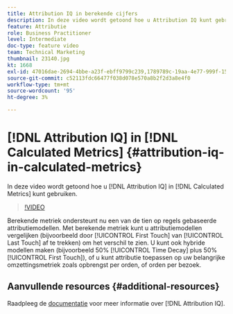 ```yaml
---
title: Attribution IQ in berekende cijfers
description: In deze video wordt getoond hoe u Attribution IQ kunt gebruiken in Berekende waarden.
feature: Attributie
role: Business Practitioner
level: Intermediate
doc-type: feature video
team: Technical Marketing
thumbnail: 23140.jpg
kt: 1668
exl-id: 47016dae-2694-4bbe-a23f-ebff9799c239,1789789c-19aa-4e77-999f-15fa11b7f858,1789789c-19aa-4e77-999f-15fa11b7f858,47016dae-2694-4bbe-a23f-ebff9799c239
source-git-commit: c52113fdc66477f038d078e570a8b2f2d3a8e4f0
workflow-type: tm+mt
source-wordcount: '95'
ht-degree: 3%

---
```


# [!DNL Attribution IQ] in  [!DNL Calculated Metrics] {#attribution-iq-in-calculated-metrics}

In deze video wordt getoond hoe u [!DNL Attribution IQ] in [!DNL Calculated Metrics] kunt gebruiken.

>[!VIDEO](https://video.tv.adobe.com/v/23140/?quality=12)

Berekende metriek ondersteunt nu een van de tien op regels gebaseerde attributiemodellen. Met berekende metriek kunt u attributiemodellen vergelijken (bijvoorbeeld door [!UICONTROL First Touch] van [!UICONTROL Last Touch] af te trekken) om het verschil te zien. U kunt ook hybride modellen maken (bijvoorbeeld 50% [!UICONTROL Time Decay] plus 50% [!UICONTROL First Touch]), of u kunt attributie toepassen op uw belangrijke omzettingsmetriek zoals opbrengst per orden, of orden per bezoek.

## Aanvullende resources {#additional-resources}

Raadpleeg de [documentatie](https://experienceleague.adobe.com/docs/analytics/analyze/analysis-workspace/attribution/overview.html) voor meer informatie over [!DNL Attribution IQ].
